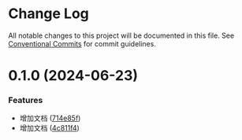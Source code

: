 # Change Log

All notable changes to this project will be documented in this file.
See [Conventional Commits](https://conventionalcommits.org) for commit guidelines.

# 0.1.0 (2024-06-23)

### Features

- 增加文档 ([714e85f](https://github.com/WangXueLinA/dumi_document/commit/714e85f34919e9b48e42b4d559211e2a67e4490f))
- 增加文档 ([4c811f4](https://github.com/WangXueLinA/dumi_document/commit/4c811f4c339debc0bfbcf9e6d6795a9eafd2a59f))
